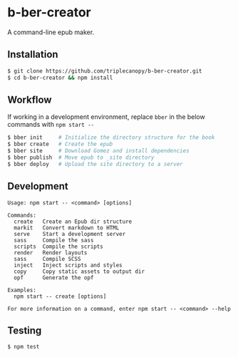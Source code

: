# b-ber-creator

A command-line epub maker.

## Installation

```bash
$ git clone https://github.com/triplecanopy/b-ber-creator.git
$ cd b-ber-creator && npm install
```

## Workflow

If working in a development environment, replace `bber` in the below commands with `npm start --`

```bash
$ bber init     # Initialize the directory structure for the book
$ bber create   # Create the epub
$ bber site     # Download Gomez and install dependencies
$ bber publish  # Move epub to _site directory
$ bber deploy   # Upload the site directory to a server
```

## Development

```
Usage: npm start -- <command> [options]

Commands:
  create   Create an Epub dir structure
  markit   Convert markdown to HTML
  serve    Start a development server
  sass     Compile the sass
  scripts  Compile the scripts
  render   Render layouts
  sass     Compile SCSS
  inject   Inject scripts and styles
  copy     Copy static assets to output dir
  opf      Generate the opf

Examples:
  npm start -- create [options]

For more information on a command, enter npm start -- <command> --help
```

## Testing

```
$ npm test
```
